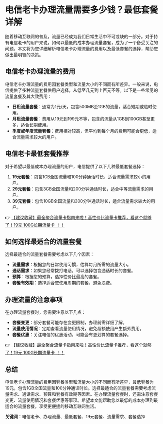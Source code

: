 # 电信老卡办理流量需要多少钱？最低套餐详解

随着移动互联网的普及，流量已经成为我们日常生活中不可或缺的一部分。对于持有电信老卡的用户来说，如何以最低的成本办理流量套餐，成为了一个备受关注的问题。本文将为您详细解析电信老卡办理流量的费用以及最低套餐的选择，帮助您做出最明智的决策。

## 电信老卡办理流量的费用

电信老卡办理流量的费用因套餐类型和流量大小的不同而有所差异。一般来说，电信提供了多种流量套餐供用户选择，从低至几元到上百元不等。以下是一些常见的流量套餐及其大致费用：

- **日租流量套餐**：通常为1元/天，包含500MB至1GB的流量，适合短期或临时使用。
- **月租流量套餐**：费用从19元到199元不等，包含的流量从1GB到100GB甚至更多，适合长期使用。
- **季度或年度流量套餐**：费用相对较高，但平均到每个月的费用可能会更低，适合流量需求较大的用户。

## 电信老卡最低套餐推荐

对于希望以最低成本办理流量的用户，电信提供了以下几种最低套餐选择：

1. **19元套餐**：包含1GB全国流量和100分钟通话时长，适合流量需求较小的用户。
2. **29元套餐**：包含3GB全国流量和200分钟通话时长，适合中等流量需求的用户。
3. **39元套餐**：包含10GB全国流量和300分钟通话时长，适合流量需求较大的用户。

👉 [【建议收藏】最全聚合流量卡指南来啦！高性价比流量卡推荐，看这个就够了！19元 100G长期流量卡 ！！](https://bit.ly/Liuliangka)

## 如何选择最适合的流量套餐

选择最适合的流量套餐需要考虑以下几个因素：

- **流量需求**：根据您的日常使用习惯，估算每月所需的流量大小。
- **通话需求**：如果您经常拨打电话，可以选择包含通话时长的套餐。
- **预算**：根据您的预算，选择性价比最高的套餐。
- **套餐有效期**：选择适合您使用周期的套餐，避免浪费。

## 办理流量的注意事项

在办理流量套餐时，您需要注意以下几点：

- **套餐变更**：部分套餐可能存在变更限制，办理前需详细了解。
- **流量使用情况**：定期查看流量使用情况，避免超额使用产生额外费用。
- **套餐优惠**：关注电信的优惠活动，可能会有更划算的套餐选择。

👉 [【建议收藏】最全聚合流量卡指南来啦！高性价比流量卡推荐，看这个就够了！19元 100G长期流量卡 ！！](https://bit.ly/Liuliangka)

## 总结

电信老卡办理流量的费用因套餐类型和流量大小的不同而有所差异，最低套餐为19元，包含1GB全国流量和100分钟通话时长。选择最适合的流量套餐需要考虑流量需求、通话需求、预算和套餐有效期等因素。在办理流量套餐时，还需注意套餐变更、流量使用情况和套餐优惠等事项。希望本文能帮助您以最低的成本办理到最适合的流量套餐，享受更便捷的移动互联网生活。

**关键词**：电信老卡、办理流量、最低套餐、19元套餐、流量需求、套餐选择